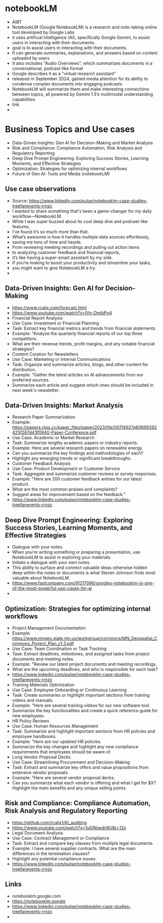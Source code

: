 # notebookLM

* AIBT
* NotebookLM (Google NotebookLM) is a research and note-taking online tool developed by Google Labs
* it uses artificial intelligence (AI), specifically Google Gemini, to assist users in interacting with their documents.
* goal is  to assist users in interacting with their documents.
* It can generate summaries, explanations, and answers based on content uploaded by users
* It also includes "Audio Overviews", which summarizes documents in a conversational, podcast-like format
* Google describes it as a "virtual research assistant"
* released in September 2024, gained media attention for its ability to condense complex documents into engaging podcasts
* NotebookLM will summarize them and make interesting connections between topics, all powered by Gemini 1.5’s multimodal understanding capabilities
* link
* 

# Business Topics and Use cases

* Data-Driven Insights: Gen AI for Decision-Making and Market Analysis
* Risk and Compliance: Compliance Automation, Risk Analysis and Regulatory Reporting
* Deep Dive Prompt Engineering: Exploring Success Stories, Learning Moments, and Effective Strategies
* Optimization: Strategies for optimizing internal workflows
* Future of Gen AI: Tools and Media (notebookLM)

## Use case observations

* Source: https://www.linkedin.com/pulse/notebooklm-case-studies-treefanevents-rrnzc
* I wanted to share something that's been a game-changer for my daily workflow—NotebookLM.
* While I was super buzzed about its cool deep dive and podcast-like features,
* I've found it’s so much more than that.
* What’s awesome is how it handles multiple data sources effortlessly,
* saving me tons of time and hassle.
* From reviewing meeting recordings and pulling out action items
* to analyzing customer feedback and financial reports,
* it’s like having a super-smart assistant by my side.
* If you’re looking to boost your productivity and streamline your tasks,
* you might want to give NotebookLM a try.
* 


## Data-Driven Insights: Gen AI for Decision-Making 

* https://www.rcalix.com/forecast.html
* https://www.youtube.com/watch?v=IVn-DmjbPy4
* Financial Report Analysis
* Use Case: Investment or Financial Planning
* Task: Extract key financial metrics and trends from financial statements.
* Example: "Analyze the quarterly financial reports of our top three competitors.
* What are their revenue trends, profit margins, and any notable financial strategies?
* Content Curation for Newsletters
* Use Case: Marketing or Internal Communications
* Task: Organize and summarize articles, blogs, and other content for distribution.
* Example: "Gather the latest articles on AI advancements from our preferred sources.
* Summarize each article and suggest which ones should be included in next week's newsletter.

## Data-Driven Insights: Market Analysis

* Research Paper Summarization
* Example: https://papers.nips.cc/paper_files/paper/2023/file/007f4927e60699392425f267d43f0940-Paper-Conference.pdf
* Use Case: Academic or Market Research
* Task: Summarize lengthy academic papers or industry reports.
* Example: Here are several research papers on renewable energy.
* Can you summarize the key findings and methodologies of each?
* Highlight any emerging trends or significant breakthroughs.
*  Customer Feedback Analysis
*  Use Case: Product Development or Customer Service
*  Task: Aggregate and summarize customer reviews or survey responses.
*  Example: "Here are 200 customer feedback entries for our latest product.
*  What are the most common praises and complaints?
*  Suggest areas for improvement based on the feedback."
* https://www.linkedin.com/pulse/notebooklm-case-studies-treefanevents-rrnzc

## Deep Dive Prompt Engineering: Exploring Success Stories, Learning Moments, and Effective Strategies

* Dialogue with your notes.
* When you’re writing something or preparing a presentation, use NotebookLM to assist in exploring your materials.
* Initiate a dialogue with your own notes.
* This ability to surface and connect valuable ideas otherwise hidden deep within the  notes or documents is what Steven Johnson finds most valuable about NotebookLM.
* https://www.fastcompany.com/91217096/googles-notebooklm-is-one-of-the-most-powerful-use-cases-for-ai
* 

## Optimization: Strategies for optimizing internal workflows

* Project Management Documentation
* Example: https://www.mngeo.state.mn.us/workgroup/commons/MN_Geospatial_Commons_Project_Plan_v1.3.pdf
* Use Case: Team Coordination or Task Tracking
* Task: Extract deadlines, milestones, and assigned tasks from project documents and meeting notes.
* Example: "Review our latest project documents and meeting recordings.
* What are the upcoming deadlines, and who is responsible for each task?
* https://www.linkedin.com/pulse/notebooklm-case-studies-treefanevents-rrnzc
* Training Materials Optimization
* Use Case: Employee Onboarding or Continuous Learning
* Task: Create summaries or highlight important sections from training videos and manuals.
* Example: "Here are several training videos for our new software tool.
* Summarize the key functionalities and create a quick reference guide for new employees.
* HR Policy Reviews
* Use Case: Human Resources Management
* Task: Summarize and highlight important sections from HR policies and employee handbooks.
* Example: "Here are our updated HR policies.
* Summarize the key changes and highlight any new compliance requirements that employees should be aware of.
*  Long Vendor Proposal Decks
*  Use Case: Streamlining Procurement and Decision-Making
*  Task: Extract and summarize key offers and value propositions from extensive vendor proposals.
*  Example: "Here are several vendor proposal decks.
*  Can you summarize what each vendor is offering and what I get for $X? Highlight the main benefits and any unique selling points.


## Risk and Compliance: Compliance Automation, Risk Analysis and Regulatory Reporting

* https://github.com/rcalix1/AI_auditing
* https://www.youtube.com/watch?v=1uGiNxedn9U&t=12s
* Legal Document Analysis
* Use Case: Contract Management or Compliance
* Task: Extract and compare key clauses from multiple legal documents.
* Example: I have several supplier contracts. What are the main differences in the termination clauses?
* Highlight any potential compliance issues.
* https://www.linkedin.com/pulse/notebooklm-case-studies-treefanevents-rrnzc

## Links

* notebooklm.google.com
* https://notebooklm.google
* https://www.linkedin.com/pulse/notebooklm-case-studies-treefanevents-rrnzc
* 
